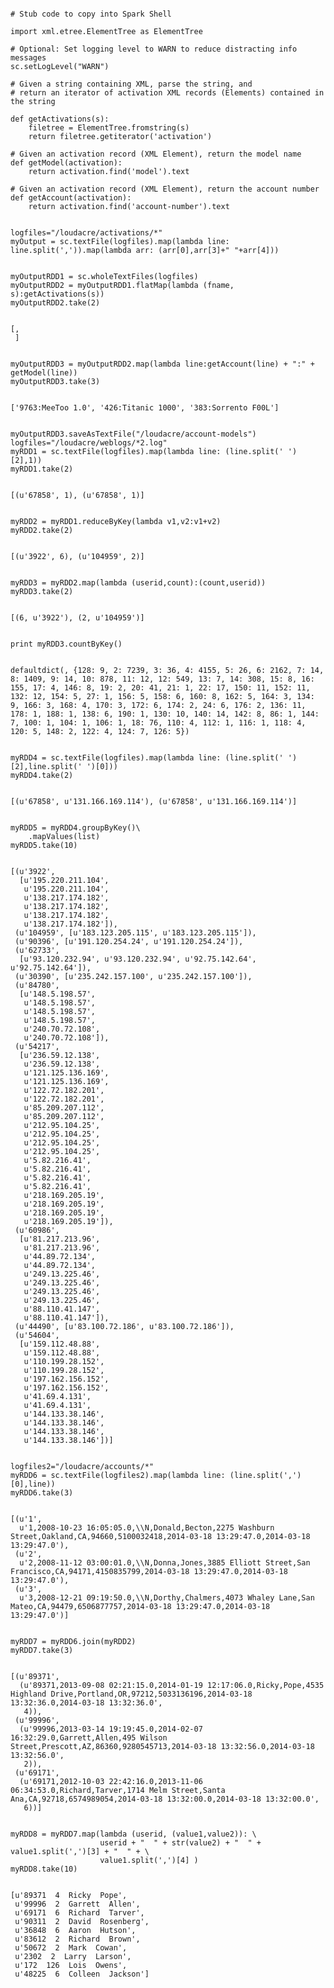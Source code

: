 <pre><code>
# Stub code to copy into Spark Shell

import xml.etree.ElementTree as ElementTree

# Optional: Set logging level to WARN to reduce distracting info messages
sc.setLogLevel("WARN")  

# Given a string containing XML, parse the string, and 
# return an iterator of activation XML records (Elements) contained in the string

def getActivations(s):
    filetree = ElementTree.fromstring(s)
    return filetree.getiterator('activation')
    
# Given an activation record (XML Element), return the model name
def getModel(activation):
    return activation.find('model').text 

# Given an activation record (XML Element), return the account number 
def getAccount(activation):
    return activation.find('account-number').text 
</code></pre>

<pre><code>
logfiles="/loudacre/activations/*"
myOutput = sc.textFile(logfiles).map(lambda line: line.split(',')).map(lambda arr: (arr[0],arr[3]+" "+arr[4]))
</code></pre>

<pre><code>
myOutputRDD1 = sc.wholeTextFiles(logfiles)
myOutputRDD2 = myOutputRDD1.flatMap(lambda (fname, s):getActivations(s))
myOutputRDD2.take(2)
</code></pre>

<pre><code>
[<Element 'activation' at 0x7f26900df410>,
 <Element 'activation' at 0x7f26900df6d0>]
</code></pre>

<pre><code>
myOutputRDD3 = myOutputRDD2.map(lambda line:getAccount(line) + ":" + getModel(line))
myOutputRDD3.take(3)
</code></pre>

<pre><code>
['9763:MeeToo 1.0', '426:Titanic 1000', '383:Sorrento F00L']
</code></pre>

<pre><code>
myOutputRDD3.saveAsTextFile("/loudacre/account-models")
logfiles="/loudacre/weblogs/*2.log"
myRDD1 = sc.textFile(logfiles).map(lambda line: (line.split(' ')[2],1))
myRDD1.take(2)
</code></pre>

<pre><code>
[(u'67858', 1), (u'67858', 1)]
</code></pre>

<pre><code>
myRDD2 = myRDD1.reduceByKey(lambda v1,v2:v1+v2)
myRDD2.take(2)
</code></pre>

<pre><code>
[(u'3922', 6), (u'104959', 2)]
</code></pre>

<pre><code>
myRDD3 = myRDD2.map(lambda (userid,count):(count,userid))
myRDD3.take(2)
</code></pre>

<pre><code>
[(6, u'3922'), (2, u'104959')]
</code></pre>

<pre><code>
print myRDD3.countByKey()
</code></pre>

<pre><code>
defaultdict(<type 'int'>, {128: 9, 2: 7239, 3: 36, 4: 4155, 5: 26, 6: 2162, 7: 14, 8: 1409, 9: 14, 10: 878, 11: 12, 12: 549, 13: 7, 14: 308, 15: 8, 16: 155, 17: 4, 146: 8, 19: 2, 20: 41, 21: 1, 22: 17, 150: 11, 152: 11, 132: 12, 154: 5, 27: 1, 156: 5, 158: 6, 160: 8, 162: 5, 164: 3, 134: 9, 166: 3, 168: 4, 170: 3, 172: 6, 174: 2, 24: 6, 176: 2, 136: 11, 178: 1, 188: 1, 138: 6, 190: 1, 130: 10, 140: 14, 142: 8, 86: 1, 144: 7, 100: 1, 104: 1, 106: 1, 18: 76, 110: 4, 112: 1, 116: 1, 118: 4, 120: 5, 148: 2, 122: 4, 124: 7, 126: 5})
</code></pre>

<pre><code>
myRDD4 = sc.textFile(logfiles).map(lambda line: (line.split(' ')[2],line.split(' ')[0]))
myRDD4.take(2)
</code></pre>

<pre><code>
[(u'67858', u'131.166.169.114'), (u'67858', u'131.166.169.114')]
</code></pre>

<pre><code>
myRDD5 = myRDD4.groupByKey()\
    .mapValues(list)
myRDD5.take(10)
</code></pre>

<pre><code>
[(u'3922',
  [u'195.220.211.104',
   u'195.220.211.104',
   u'138.217.174.182',
   u'138.217.174.182',
   u'138.217.174.182',
   u'138.217.174.182']),
 (u'104959', [u'183.123.205.115', u'183.123.205.115']),
 (u'90396', [u'191.120.254.24', u'191.120.254.24']),
 (u'62733',
  [u'93.120.232.94', u'93.120.232.94', u'92.75.142.64', u'92.75.142.64']),
 (u'30390', [u'235.242.157.100', u'235.242.157.100']),
 (u'84780',
  [u'148.5.198.57',
   u'148.5.198.57',
   u'148.5.198.57',
   u'148.5.198.57',
   u'240.70.72.108',
   u'240.70.72.108']),
 (u'54217',
  [u'236.59.12.138',
   u'236.59.12.138',
   u'121.125.136.169',
   u'121.125.136.169',
   u'122.72.182.201',
   u'122.72.182.201',
   u'85.209.207.112',
   u'85.209.207.112',
   u'212.95.104.25',
   u'212.95.104.25',
   u'212.95.104.25',
   u'212.95.104.25',
   u'5.82.216.41',
   u'5.82.216.41',
   u'5.82.216.41',
   u'5.82.216.41',
   u'218.169.205.19',
   u'218.169.205.19',
   u'218.169.205.19',
   u'218.169.205.19']),
 (u'60986',
  [u'81.217.213.96',
   u'81.217.213.96',
   u'44.89.72.134',
   u'44.89.72.134',
   u'249.13.225.46',
   u'249.13.225.46',
   u'249.13.225.46',
   u'249.13.225.46',
   u'88.110.41.147',
   u'88.110.41.147']),
 (u'44490', [u'83.100.72.186', u'83.100.72.186']),
 (u'54604',
  [u'159.112.48.88',
   u'159.112.48.88',
   u'110.199.28.152',
   u'110.199.28.152',
   u'197.162.156.152',
   u'197.162.156.152',
   u'41.69.4.131',
   u'41.69.4.131',
   u'144.133.38.146',
   u'144.133.38.146',
   u'144.133.38.146',
   u'144.133.38.146'])]
</code></pre>

<pre><code>
logfiles2="/loudacre/accounts/*"
myRDD6 = sc.textFile(logfiles2).map(lambda line: (line.split(',')[0],line))
myRDD6.take(3)
</code></pre>

<pre><code>
[(u'1',
  u'1,2008-10-23 16:05:05.0,\\N,Donald,Becton,2275 Washburn Street,Oakland,CA,94660,5100032418,2014-03-18 13:29:47.0,2014-03-18 13:29:47.0'),
 (u'2',
  u'2,2008-11-12 03:00:01.0,\\N,Donna,Jones,3885 Elliott Street,San Francisco,CA,94171,4150835799,2014-03-18 13:29:47.0,2014-03-18 13:29:47.0'),
 (u'3',
  u'3,2008-12-21 09:19:50.0,\\N,Dorthy,Chalmers,4073 Whaley Lane,San Mateo,CA,94479,6506877757,2014-03-18 13:29:47.0,2014-03-18 13:29:47.0')]
</code></pre>

<pre><code>
myRDD7 = myRDD6.join(myRDD2)
myRDD7.take(3)
</code></pre>

<pre><code>
[(u'89371',
  (u'89371,2013-09-08 02:21:15.0,2014-01-19 12:17:06.0,Ricky,Pope,4535 Highland Drive,Portland,OR,97212,5033136196,2014-03-18 13:32:36.0,2014-03-18 13:32:36.0',
   4)),
 (u'99996',
  (u'99996,2013-03-14 19:19:45.0,2014-02-07 16:32:29.0,Garrett,Allen,495 Wilson Street,Prescott,AZ,86360,9280545713,2014-03-18 13:32:56.0,2014-03-18 13:32:56.0',
   2)),
 (u'69171',
  (u'69171,2012-10-03 22:42:16.0,2013-11-06 06:34:53.0,Richard,Tarver,1714 Melm Street,Santa Ana,CA,92718,6574989054,2014-03-18 13:32:00.0,2014-03-18 13:32:00.0',
   6))]
</code></pre>

<pre><code>
myRDD8 = myRDD7.map(lambda (userid, (value1,value2)): \
                    userid + "  " + str(value2) + "  " + value1.split(',')[3] + "  " + \
                    value1.split(',')[4] )
myRDD8.take(10)
</code></pre>

<pre><code>
[u'89371  4  Ricky  Pope',
 u'99996  2  Garrett  Allen',
 u'69171  6  Richard  Tarver',
 u'90311  2  David  Rosenberg',
 u'36848  6  Aaron  Hutson',
 u'83612  2  Richard  Brown',
 u'50672  2  Mark  Cowan',
 u'2302  2  Larry  Larson',
 u'172  126  Lois  Owens',
 u'48225  6  Colleen  Jackson']
</code></pre>
